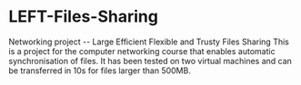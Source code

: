 # LEFT-Files-Sharing
Networking project -- Large Efficient Flexible and Trusty Files Sharing
This is a project for the computer networking course that enables automatic synchronisation of files. It has been tested on two virtual machines and can be transferred in 10s for files larger than 500MB.


